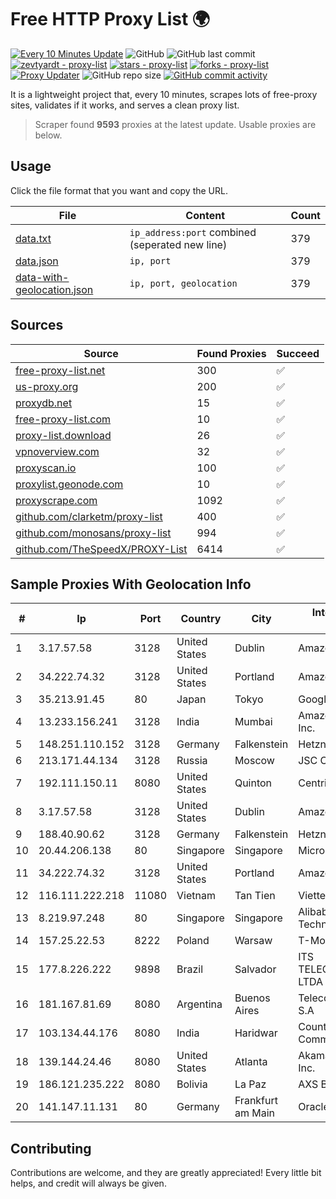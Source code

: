 
# Free HTTP Proxy List 🌍

[![Every 10 Minutes Update](https://github.com/mertguvencli/http-proxy-list/actions/workflows/main.yml/badge.svg?branch=main)](https://github.com/mertguvencli/http-proxy-list/actions/workflows/main.yml)
![GitHub](https://img.shields.io/github/license/mertguvencli/http-proxy-list)
![GitHub last commit](https://img.shields.io/github/last-commit/mertguvencli/http-proxy-list)
[![zevtyardt - proxy-list](https://img.shields.io/static/v1?label=zevtyardt&message=proxy-list&color=blue&logo=github)](https://github.com/zevtyardt/proxy-list "Go to GitHub repo")
[![stars - proxy-list](https://img.shields.io/github/stars/zevtyardt/proxy-list?style=social)](https://github.com/zevtyardt/proxy-list)
[![forks - proxy-list](https://img.shields.io/github/forks/zevtyardt/proxy-list?style=social)](https://github.com/zevtyardt/proxy-list)
[![Proxy Updater](https://github.com/zevtyardt/proxy-list/workflows/Proxy%20Updater/badge.svg)](https://github.com/zevtyardt/proxy-list/actions?query=workflow:"Proxy+Updater")
![GitHub repo size](https://img.shields.io/github/repo-size/zevtyardt/proxy-list)
[![GitHub commit activity](https://img.shields.io/github/commit-activity/m/zevtyardt/proxy-list?logo=commits)](https://github.com/zevtyardt/proxy-list/commits/main)

It is a lightweight project that, every 10 minutes, scrapes lots of free-proxy sites, validates if it works, and serves a clean proxy list.

> Scraper found **9593** proxies at the latest update. Usable proxies are below.

## Usage

Click the file format that you want and copy the URL.

|File|Content|Count|
|----|-------|-----|
|[data.txt](https://raw.githubusercontent.com/mertguvencli/http-proxy-list/main/proxy-list/data.txt)|`ip_address:port` combined (seperated new line)|379|
|[data.json](https://raw.githubusercontent.com/mertguvencli/http-proxy-list/main/proxy-list/data.json)|`ip, port`|379|
|[data-with-geolocation.json](https://raw.githubusercontent.com/mertguvencli/http-proxy-list/main/proxy-list/data-with-geolocation.json)|`ip, port, geolocation`|379|

## Sources

|Source|Found Proxies|Succeed|
|------|-------------|-------|
|[free-proxy-list.net](https://free-proxy-list.net)|300|✅|
|[us-proxy.org](https://www.us-proxy.org)|200|✅|
|[proxydb.net](http://proxydb.net)|15|✅|
|[free-proxy-list.com](https://free-proxy-list.com/?page=&port=&type%5B%5D=http&type%5B%5D=https&up_time=0&search=Search)|10|✅|
|[proxy-list.download](https://www.proxy-list.download/HTTP)|26|✅|
|[vpnoverview.com](https://vpnoverview.com/privacy/anonymous-browsing/free-proxy-servers)|32|✅|
|[proxyscan.io](https://www.proxyscan.io)|100|✅|
|[proxylist.geonode.com](https://proxylist.geonode.com/api/proxy-list?limit=300&page=1&sort_by=lastChecked&sort_type=desc&protocols=http,https)|10|✅|
|[proxyscrape.com](https://api.proxyscrape.com/v2/?request=displayproxies&protocol=http&timeout=10000&country=all&ssl=all&anonymity=all)|1092|✅|
|[github.com/clarketm/proxy-list](https://raw.githubusercontent.com/clarketm/proxy-list/master/proxy-list-raw.txt)|400|✅|
|[github.com/monosans/proxy-list](https://raw.githubusercontent.com/monosans/proxy-list/main/proxies/http.txt)|994|✅|
|[github.com/TheSpeedX/PROXY-List](https://raw.githubusercontent.com/TheSpeedX/PROXY-List/master/http.txt)|6414|✅|


## Sample Proxies With Geolocation Info

|#|Ip|Port|Country|City|Internet Service Provider|
|-|--|----|-------|----|-------------------------|
|1|3.17.57.58|3128|United States|Dublin|Amazon.com, Inc.|
|2|34.222.74.32|3128|United States|Portland|Amazon.com, Inc.|
|3|35.213.91.45|80|Japan|Tokyo|Google LLC|
|4|13.233.156.241|3128|India|Mumbai|Amazon Technologies Inc.|
|5|148.251.110.152|3128|Germany|Falkenstein|Hetzner Online GmbH|
|6|213.171.44.134|3128|Russia|Moscow|JSC Comcor|
|7|192.111.150.11|8080|United States|Quinton|Centrilogic|
|8|3.17.57.58|3128|United States|Dublin|Amazon.com, Inc.|
|9|188.40.90.62|3128|Germany|Falkenstein|Hetzner Online GmbH|
|10|20.44.206.138|80|Singapore|Singapore|Microsoft Corporation|
|11|34.222.74.32|3128|United States|Portland|Amazon.com, Inc.|
|12|116.111.222.218|11080|Vietnam|Tan Tien|Viettel Corporation|
|13|8.219.97.248|80|Singapore|Singapore|Alibaba (US) Technology Co., Ltd.|
|14|157.25.22.53|8222|Poland|Warsaw|T-Mobile Polska S.A|
|15|177.8.226.222|9898|Brazil|Salvador|ITS TELECOMUNICACOES LTDA|
|16|181.167.81.69|8080|Argentina|Buenos Aires|Telecom Argentina S.A|
|17|103.134.44.176|8080|India|Haridwar|Countrylink Communiction Pvt Ltd|
|18|139.144.24.46|8080|United States|Atlanta|Akamai Technologies, Inc.|
|19|186.121.235.222|8080|Bolivia|La Paz|AXS Bolivia S. A.|
|20|141.147.11.131|80|Germany|Frankfurt am Main|Oracle Corporation|



## Contributing

Contributions are welcome, and they are greatly appreciated! Every
little bit helps, and credit will always be given.

